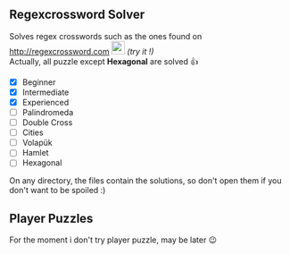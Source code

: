 ## Regexcrossword Solver

Solves regex crosswords such as the ones found on http://regexcrossword.com <img src="https://regexcrossword.com/img/logo.svg" height="24"> *(try it !)*
<br>Actually, all puzzle except **Hexagonal** are solved :+1:

- [x] Beginner
- [x] Intermediate
- [x] Experienced
- [ ] Palindromeda
- [ ] Double Cross
- [ ] Cities
- [ ] Volapük
- [ ] Hamlet
- [ ] Hexagonal

On any directory, the files contain the solutions, so don't open them if you don't want to be spoiled :)

## Player Puzzles

For the moment i don't try player puzzle, may be later :wink:
